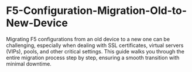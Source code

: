 # F5-Configuration-Migration-Old-to-New-Device
Migrating F5 configurations from an old device to a new one can be challenging, especially when dealing with SSL certificates, virtual servers (VIPs), pools, and other critical settings. This guide walks you through the entire migration process step by step, ensuring a smooth transition with minimal downtime.
